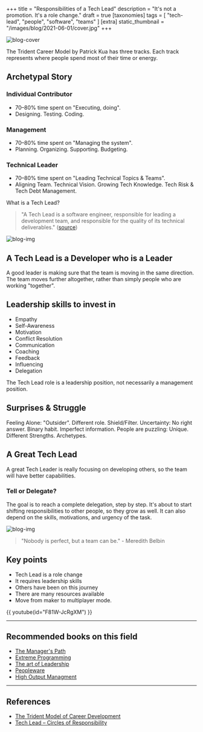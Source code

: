 +++
title = "Responsibilities of a Tech Lead"
description = "It's not a promotion. It's a role change."
draft = true
[taxonomies]
tags = [ "tech-lead", "people", "software", "teams" ]
[extra]
static_thumbnail = "/images/blog/2021-06-01/cover.jpg"
+++

![blog-cover](/images/blog/2021-07-01/cover.jpg)

The Trident Career Model by Patrick Kua has three tracks. Each track represents where people spend most of their time or
energy.

<!-- more -->

## Archetypal Story

### Individual Contributor

- 70–80% time spent on "Executing, doing".
- Designing. Testing. Coding.

### Management

- 70–80% time spent on "Managing the system".
- Planning. Organizing. Supporting. Budgeting.

### Technical Leader

- 70–80% time spent on "Leading Technical Topics & Teams".
- Aligning Team. Technical Vision. Growing Tech Knowledge. Tech Risk & Tech Debt Management.

What is a Tech Lead?

> "A Tech Lead is a software engineer, responsible for leading a development team, and responsible for the quality of its technical deliverables." ([source](https://www.patkua.com/blog/the-definition-of-a-tech-lead/))

![blog-img](/images/blog/2021-07-01/responsibilities.jpg)

## A Tech Lead is a Developer who is a Leader

A good leader is making sure that the team is moving in the same direction. The team moves further altogether, rather
than simply people who are working "together".

## Leadership skills to invest in

- Empathy
- Self-Awareness
- Motivation
- Conflict Resolution
- Communication
- Coaching
- Feedback
- Influencing
- Delegation

The Tech Lead role is a leadership position, not necessarily a management position.

## Surprises & Struggle

Feeling Alone: "Outsider". Different role. Shield/Filter. Uncertainty: No right answer. Binary habit. Imperfect
information. People are puzzling: Unique. Different Strengths. Archetypes.

## A Great Tech Lead

A great Tech Leader is really focusing on developing others, so the team will have better capabilities.

### Tell or Delegate?

The goal is to reach a complete delegation, step by step. It's about to start shifting responsibilities to other people,
so they grow as well. It can also depend on the skills, motivations, and urgency of the task.

![blog-img](/images/blog/2021-07-01/leadership-model.jpg)

> "Nobody is perfect, but a team can be." - Meredith Belbin

## Key points

- Tech Lead is a role change
- It requires leadership skills
- Others have been on this journey
- There are many resources available
- Move from maker to multiplayer mode.

{{ youtube(id="F81W-JcRgXM") }}

---

## Recommended books on this field

- [The Manager's Path](/readings/manager-path/)
- [Extreme Programming](/readings/xp-embrace-change/)
- [The art of Leadership](/readings/the-art-of-leadership/)
- [Peopleware](/readings/peopleware)
- [High Output Managment](/readings/high-output-managment)

---

## References

- [The Trident Model of Career Development](https://www.thekua.com/atwork/2019/02/the-trident-model-of-career-development/)
- [Tech Lead – Circles of Responsibility](https://www.thekua.com/atwork/2015/06/tech-lead-circles-of-responsibility/)
